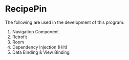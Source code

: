 # RecipePin
The following are used in the development of this program:
1. Navigation Component
2. Retrofit
3. Room
4. Dependency Injection (Hilt)
5. Data Binding & View Binding
